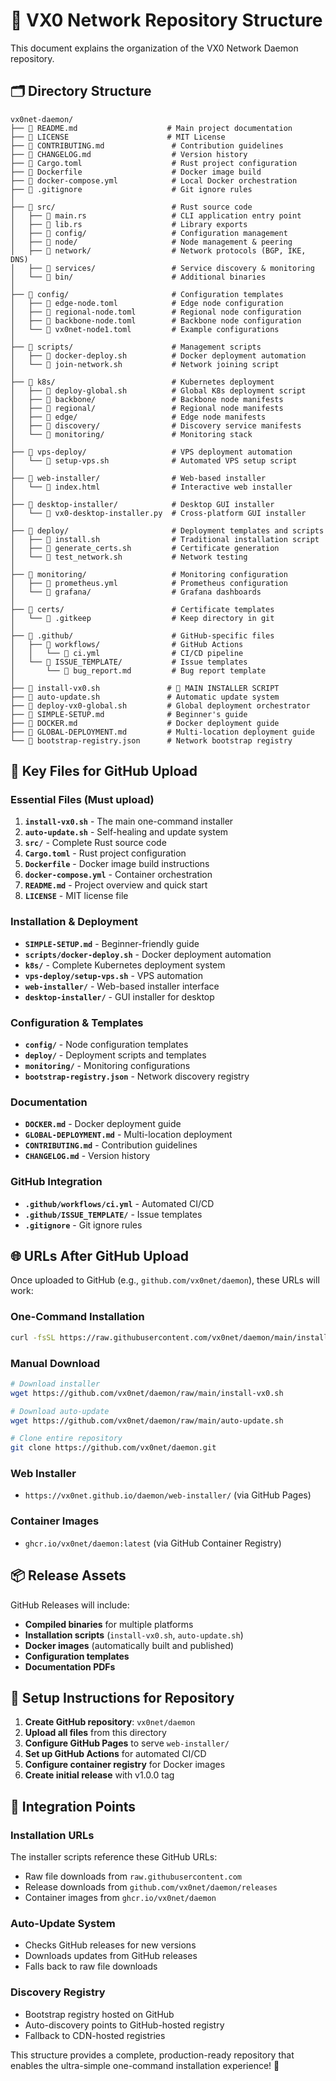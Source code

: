 # 📁 VX0 Network Repository Structure

This document explains the organization of the VX0 Network Daemon repository.

## 🗂️ Directory Structure

```
vx0net-daemon/
├── 📄 README.md                    # Main project documentation
├── 📄 LICENSE                      # MIT License
├── 📄 CONTRIBUTING.md               # Contribution guidelines
├── 📄 CHANGELOG.md                  # Version history
├── 📄 Cargo.toml                    # Rust project configuration
├── 📄 Dockerfile                    # Docker image build
├── 📄 docker-compose.yml            # Local Docker orchestration
├── 📄 .gitignore                    # Git ignore rules
│
├── 📂 src/                          # Rust source code
│   ├── 📄 main.rs                   # CLI application entry point
│   ├── 📄 lib.rs                    # Library exports
│   ├── 📂 config/                   # Configuration management
│   ├── 📂 node/                     # Node management & peering
│   ├── 📂 network/                  # Network protocols (BGP, IKE, DNS)
│   ├── 📂 services/                 # Service discovery & monitoring
│   └── 📂 bin/                      # Additional binaries
│
├── 📂 config/                       # Configuration templates
│   ├── 📄 edge-node.toml            # Edge node configuration
│   ├── 📄 regional-node.toml        # Regional node configuration
│   ├── 📄 backbone-node.toml        # Backbone node configuration
│   └── 📄 vx0net-node1.toml         # Example configurations
│
├── 📂 scripts/                      # Management scripts
│   ├── 📄 docker-deploy.sh          # Docker deployment automation
│   └── 📄 join-network.sh           # Network joining script
│
├── 📂 k8s/                          # Kubernetes deployment
│   ├── 📄 deploy-global.sh          # Global K8s deployment script
│   ├── 📂 backbone/                 # Backbone node manifests
│   ├── 📂 regional/                 # Regional node manifests
│   ├── 📂 edge/                     # Edge node manifests
│   ├── 📂 discovery/                # Discovery service manifests
│   └── 📂 monitoring/               # Monitoring stack
│
├── 📂 vps-deploy/                   # VPS deployment automation
│   └── 📄 setup-vps.sh              # Automated VPS setup script
│
├── 📂 web-installer/                # Web-based installer
│   └── 📄 index.html                # Interactive web installer
│
├── 📂 desktop-installer/            # Desktop GUI installer
│   └── 📄 vx0-desktop-installer.py  # Cross-platform GUI installer
│
├── 📂 deploy/                       # Deployment templates and scripts
│   ├── 📄 install.sh                # Traditional installation script
│   ├── 📄 generate_certs.sh         # Certificate generation
│   └── 📄 test_network.sh           # Network testing
│
├── 📂 monitoring/                   # Monitoring configuration
│   ├── 📄 prometheus.yml            # Prometheus configuration
│   └── 📂 grafana/                  # Grafana dashboards
│
├── 📂 certs/                        # Certificate templates
│   └── 📄 .gitkeep                  # Keep directory in git
│
├── 📂 .github/                      # GitHub-specific files
│   ├── 📂 workflows/                # GitHub Actions
│   │   └── 📄 ci.yml                # CI/CD pipeline
│   └── 📂 ISSUE_TEMPLATE/           # Issue templates
│       └── 📄 bug_report.md         # Bug report template
│
├── 📄 install-vx0.sh               # 🌟 MAIN INSTALLER SCRIPT
├── 📄 auto-update.sh               # Automatic update system
├── 📄 deploy-vx0-global.sh         # Global deployment orchestrator
├── 📄 SIMPLE-SETUP.md              # Beginner's guide
├── 📄 DOCKER.md                    # Docker deployment guide
├── 📄 GLOBAL-DEPLOYMENT.md         # Multi-location deployment guide
└── 📄 bootstrap-registry.json      # Network bootstrap registry
```

## 🎯 Key Files for GitHub Upload

### **Essential Files** (Must upload)
1. **`install-vx0.sh`** - The main one-command installer
2. **`auto-update.sh`** - Self-healing and update system
3. **`src/`** - Complete Rust source code
4. **`Cargo.toml`** - Rust project configuration
5. **`Dockerfile`** - Docker image build instructions
6. **`docker-compose.yml`** - Container orchestration
7. **`README.md`** - Project overview and quick start
8. **`LICENSE`** - MIT license file

### **Installation & Deployment**
- **`SIMPLE-SETUP.md`** - Beginner-friendly guide
- **`scripts/docker-deploy.sh`** - Docker deployment automation
- **`k8s/`** - Complete Kubernetes deployment system
- **`vps-deploy/setup-vps.sh`** - VPS automation
- **`web-installer/`** - Web-based installer interface
- **`desktop-installer/`** - GUI installer for desktop

### **Configuration & Templates**
- **`config/`** - Node configuration templates
- **`deploy/`** - Deployment scripts and templates
- **`monitoring/`** - Monitoring configurations
- **`bootstrap-registry.json`** - Network discovery registry

### **Documentation**
- **`DOCKER.md`** - Docker deployment guide
- **`GLOBAL-DEPLOYMENT.md`** - Multi-location deployment
- **`CONTRIBUTING.md`** - Contribution guidelines
- **`CHANGELOG.md`** - Version history

### **GitHub Integration**
- **`.github/workflows/ci.yml`** - Automated CI/CD
- **`.github/ISSUE_TEMPLATE/`** - Issue templates
- **`.gitignore`** - Git ignore rules

## 🌐 URLs After GitHub Upload

Once uploaded to GitHub (e.g., `github.com/vx0net/daemon`), these URLs will work:

### **One-Command Installation**
```bash
curl -fsSL https://raw.githubusercontent.com/vx0net/daemon/main/install-vx0.sh | bash
```

### **Manual Download**
```bash
# Download installer
wget https://github.com/vx0net/daemon/raw/main/install-vx0.sh

# Download auto-update
wget https://github.com/vx0net/daemon/raw/main/auto-update.sh

# Clone entire repository
git clone https://github.com/vx0net/daemon.git
```

### **Web Installer**
- `https://vx0net.github.io/daemon/web-installer/` (via GitHub Pages)

### **Container Images**
- `ghcr.io/vx0net/daemon:latest` (via GitHub Container Registry)

## 📦 Release Assets

GitHub Releases will include:
- **Compiled binaries** for multiple platforms
- **Installation scripts** (`install-vx0.sh`, `auto-update.sh`)
- **Docker images** (automatically built and published)
- **Configuration templates**
- **Documentation PDFs**

## 🚀 Setup Instructions for Repository

1. **Create GitHub repository**: `vx0net/daemon`
2. **Upload all files** from this directory
3. **Configure GitHub Pages** to serve `web-installer/`
4. **Set up GitHub Actions** for automated CI/CD
5. **Configure container registry** for Docker images
6. **Create initial release** with v1.0.0 tag

## 🔗 Integration Points

### **Installation URLs**
The installer scripts reference these GitHub URLs:
- Raw file downloads from `raw.githubusercontent.com`
- Release downloads from `github.com/vx0net/daemon/releases`
- Container images from `ghcr.io/vx0net/daemon`

### **Auto-Update System**
- Checks GitHub releases for new versions
- Downloads updates from GitHub releases
- Falls back to raw file downloads

### **Discovery Registry**
- Bootstrap registry hosted on GitHub
- Auto-discovery points to GitHub-hosted registry
- Fallback to CDN-hosted registries

This structure provides a complete, production-ready repository that enables the ultra-simple one-command installation experience! 🌟
